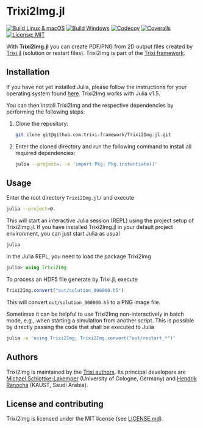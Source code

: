 # Trixi2Img.jl

<!-- [![Docs-stable](https://img.shields.io/badge/docs-stable-blue.svg)](https://trixi-framework.github.io/Trixi2Img.jl/stable) -->
<!-- [![Docs-dev](https://img.shields.io/badge/docs-dev-blue.svg)](https://trixi-framework.github.io/Trixi2Img.jl/dev) -->
[![Build Linux & macOS](https://travis-ci.com/trixi-framework/Trixi2Img.jl.svg?branch=master)](https://travis-ci.com/trixi-framework/Trixi2Img.jl)
[![Build Windows](https://ci.appveyor.com/api/projects/status/0q5gk3pmgnrfp5g9?svg=true)](https://ci.appveyor.com/project/ranocha/trixi2img-jl)
[![Codecov](https://codecov.io/gh/trixi-framework/Trixi2Img.jl/branch/master/graph/badge.svg)](https://codecov.io/gh/trixi-framework/Trixi2Img.jl)
[![Coveralls](https://coveralls.io/repos/github/trixi-framework/Trixi2Img.jl/badge.svg?branch=master)](https://coveralls.io/github/trixi-framework/Trixi2Img.jl?branch=master)
[![License: MIT](https://img.shields.io/badge/License-MIT-success.svg)](https://opensource.org/licenses/MIT)
<!-- [![GitHub commits since tagged version](https://img.shields.io/github/commits-since/trixi-framework/Trixi2Img.jl/v0.1.0.svg?style=social&logo=github)](https://github.com/trixi-framework/Trixi2Img.jl) -->

With **Trixi2Img.jl** you can create PDF/PNG from 2D output files created by
[Trixi.jl](https://github.com/trixi-framework/Trixi.jl) (solution or restart
files). Trixi2Img is part of the [Trixi framework](https://github.com/trixi-framework).


## Installation
If you have not yet installed Julia, please follow the instructions for your
operating system found [here](https://julialang.org/downloads/platform/).
Trixi2Img works with Julia v1.5.

You can then install Trixi2Img and the respective dependencies by
performing the following steps:

  1. Clone the repository:
     ```bash
     git clone git@github.com:trixi-framework/Trixi2Img.jl.git
     ```
  2. Enter the cloned directory and run the following command to install all
     required dependencies:
     ```bash
     julia --project=. -e 'import Pkg; Pkg.instantiate()'
     ```


## Usage
Enter the root directory `Trixi2Img.jl/` and execute
```bash
julia --project=@.
```
This will start an interactive Julia session (REPL) using the project setup
of Trixi2Img.jl. If you have installed Trixi2Img.jl in your default project environment,
you can just start Julia as usual
```bash
julia
```
In the Julia REPL, you need to load the package Trixi2Img
```julia
julia> using Trixi2Img
```
To process an HDF5 file generate by Trixi.jl, execute
```julia
Trixi2Img.convert("out/solution_000000.h5")
```
This will convert `out/solution_000000.h5` to a PNG image file.

Sometimes it can be helpful to use Trixi2Img non-interactively in batch mode, e.g.,
when starting a simulation from another script. This is possible by directly passing
the code that shall be executed to Julia
```bash
julia -e 'using Trixi2Img; Trixi2Img.convert("out/restart_*")'
```


## Authors
Trixi2Img is maintained by the
[Trixi authors](https://github.com/trixi-framework/Trixi.jl/blob/master/AUTHORS.md).
Its principal developers are
[Michael Schlottke-Lakemper](https://www.mi.uni-koeln.de/NumSim/schlottke-lakemper)
(University of Cologne, Germany) and [Hendrik Ranocha](https://ranocha.de)
(KAUST, Saudi Arabia).


## License and contributing
Trixi2Img is licensed under the MIT license (see [LICENSE.md](LICENSE.md)).
